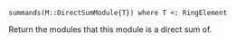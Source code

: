 ```
summands(M::DirectSumModule{T}) where T <: RingElement
```

Return the modules that this module is a direct sum of.
